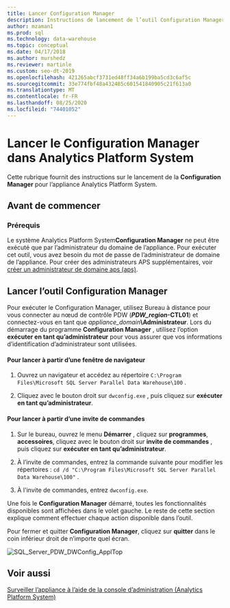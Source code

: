 ```yaml
---
title: Lancer Configuration Manager
description: Instructions de lancement de l’outil Configuration Manager pour l’appliance Analytics Platform System.
author: mzaman1
ms.prod: sql
ms.technology: data-warehouse
ms.topic: conceptual
ms.date: 04/17/2018
ms.author: murshedz
ms.reviewer: martinle
ms.custom: seo-dt-2019
ms.openlocfilehash: 421265abcf3731ed48ff34a6b199ba5cd3c6af5c
ms.sourcegitcommit: 33e774fbf48a432485c601541840905c21f613a0
ms.translationtype: MT
ms.contentlocale: fr-FR
ms.lasthandoff: 08/25/2020
ms.locfileid: "74401052"
---
```

# <a name="launch-the-configuration-manager-in-analytics-platform-system"></a>Lancer le Configuration Manager dans Analytics Platform System
Cette rubrique fournit des instructions sur le lancement de la **Configuration Manager** pour l’appliance Analytics Platform System.  
  
## <a name="before-you-begin"></a>Avant de commencer  
  
### <a name="prerequisites"></a>Prérequis  
Le système Analytics Platform System**Configuration Manager** ne peut être exécuté que par l’administrateur du domaine de l’appliance. Pour exécuter cet outil, vous avez besoin du mot de passe de l’administrateur de domaine de l’appliance. Pour créer des administrateurs APS supplémentaires, voir [créer un administrateur de domaine aps &#40;aps&#41;](create-an-aps-domain-administrator-aps.md).  
  
## <a name="launch-the-configuration-manager-tool"></a><a name="Accessing"></a>Lancer l’outil Configuration Manager  
Pour exécuter le Configuration Manager, utilisez Bureau à distance pour vous connecter au nœud de contrôle PDW (**_PDW_region_-CTL01**) et connectez-vous en tant que _appliance_domain_**\Administrateur**. Lors du démarrage du programme **Configuration Manager** , utilisez l’option **exécuter en tant qu’administrateur** pour vous assurer que vos informations d’identification d’administrateur sont utilisées.  
  
#### <a name="to-launch-from-a-browser-window"></a>Pour lancer à partir d’une fenêtre de navigateur  
  
1.  Ouvrez un navigateur et accédez au répertoire `C:\Program Files\Microsoft SQL Server Parallel Data Warehouse\100` .  
  
2.  Cliquez avec le bouton droit sur `dwconfig.exe` , puis cliquez sur **exécuter en tant qu’administrateur**.  
  
#### <a name="to-launch-from-a-command-prompt"></a>Pour lancer à partir d’une invite de commandes  
  
1.  Sur le bureau, ouvrez le menu **Démarrer** , cliquez sur **programmes**, **accessoires**, cliquez avec le bouton droit sur **invite de commandes** , puis cliquez sur **exécuter en tant qu’administrateur**.  
  
2.  À l’invite de commandes, entrez la commande suivante pour modifier les répertoires : `cd /d "C:\Program Files\Microsoft SQL Server Parallel Data Warehouse\100"` .  
  
3.  À l'invite de commandes, entrez `dwconfig.exe`.  
  
Une fois le **Configuration Manager** démarré, toutes les fonctionnalités disponibles sont affichées dans le volet gauche. Le reste de cette section explique comment effectuer chaque action disponible dans l’outil.  
  
Pour fermer et quitter **Configuration Manager**, cliquez sur **quitter** dans le coin inférieur droit de n’importe quel écran.  
  
![SQL_Server_PDW_DWConfig_ApplTop](./media/launch-the-configuration-manager/SQL_Server_PDW_DWConfig_ApplTop.png "SQL_Server_PDW_DWConfig_ApplTop")  
  
## <a name="see-also"></a>Voir aussi  
[Surveiller l’appliance à l’aide de la console d’administration &#40;Analytics Platform System&#41;](monitor-the-appliance-by-using-the-admin-console.md)  
  
